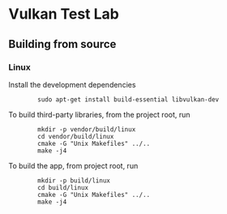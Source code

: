 Vulkan Test Lab
===============

Building from source
--------------------

### Linux

Install the development dependencies

```
        sudo apt-get install build-essential libvulkan-dev
```

To build third-party libraries, from the project root, run

```
        mkdir -p vendor/build/linux
        cd vendor/build/linux
        cmake -G "Unix Makefiles" ../..
        make -j4
```

To build the app, from project root, run

```
        mkdir -p build/linux
        cd build/linux
        cmake -G "Unix Makefiles" ../..
        make -j4
```
